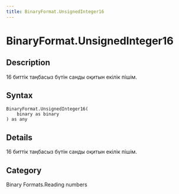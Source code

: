 ```yaml
---
title: BinaryFormat.UnsignedInteger16
---
```


# BinaryFormat.UnsignedInteger16


## Description

16 биттік таңбасыз бүтін санды оқитын екілік пішім.


## Syntax

```powerquery
BinaryFormat.UnsignedInteger16(
    binary as binary
) as any
```


## Details

16 биттік таңбасыз бүтін санды оқитын екілік пішім.



## Category
Binary Formats.Reading numbers
